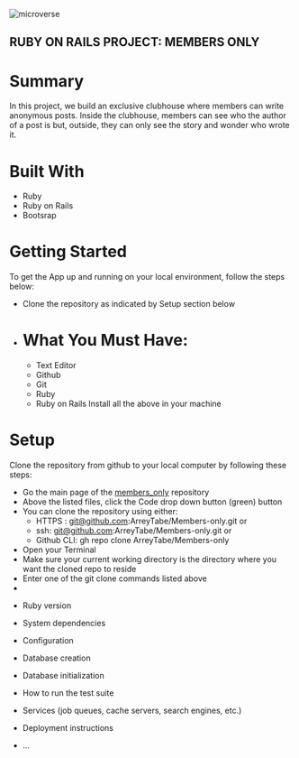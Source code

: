 ![microverse](https://img.shields.io/badge/Microverse-blueviolet)

## RUBY ON RAILS PROJECT: MEMBERS ONLY

# Summary
In this project, we build an exclusive clubhouse where members can write 
anonymous posts. Inside the clubhouse, members can see who the author of a post is but, outside,
they can only see the story and wonder who wrote it.

# Built With

- Ruby
- Ruby on Rails
- Bootsrap

# Getting Started

To get the App up and running on your local environment, follow the steps below:

- Clone the repository as indicated by Setup section below 

- # What You Must Have:
  - Text Editor
  - Github
  - Git
  - Ruby
  - Ruby on Rails
Install all the above in your machine

 # Setup
Clone the repository from github to your local computer by following these steps:
- Go the main page of the [members_only](https://github.com/ArreyTabe/Members-only) repository
- Above the listed files, click the  Code drop down button (green) button
- You can clone the repository using either:
   - HTTPS : git@github.com:ArreyTabe/Members-only.git or
   - ssh: git@github.com:ArreyTabe/Members-only.git or 
   - Github CLI: gh repo clone ArreyTabe/Members-only
- Open your Terminal
- Make sure your current working directory is the directory where you want the cloned repo to reside
- Enter one of the git clone commands listed above
- 


* Ruby version

* System dependencies

* Configuration

* Database creation

* Database initialization

* How to run the test suite

* Services (job queues, cache servers, search engines, etc.)

* Deployment instructions

* ...
